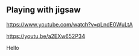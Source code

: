 ## Playing with jigsaw

https://www.youtube.com/watch?v=pLndE0WuLtA 

https://youtu.be/a2EXw652P34

Hello
